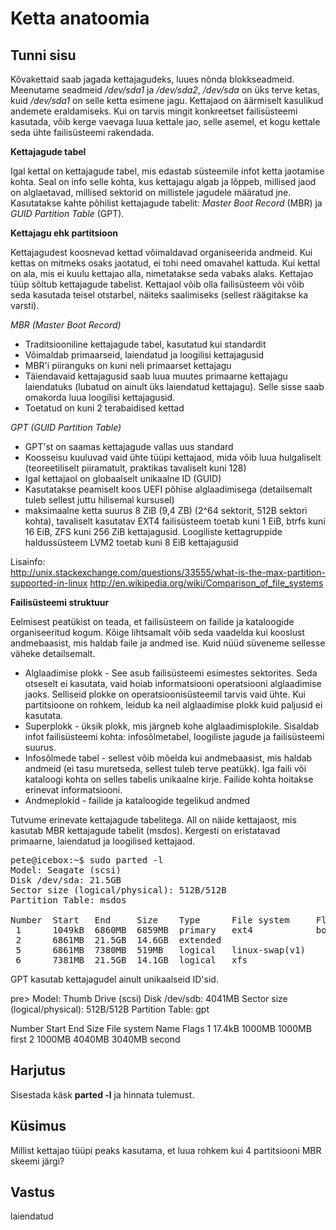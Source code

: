 ﻿# Ketta anatoomia

## Tunni sisu

Kõvakettaid saab jagada kettajagudeks, luues nõnda blokkseadmeid. Meenutame seadmeid */dev/sda1* ja */dev/sda2*, */dev/sda* on üks terve ketas, kuid */dev/sda1* on selle ketta esimene jagu. Kettajaod on äärmiselt kasulikud andemete eraldamiseks. Kui on tarvis mingit konkreetset failisüsteemi kasutada, võib kerge vaevaga luua kettale jao, selle asemel, et kogu kettale seda ühte failisüsteemi rakendada.

<b>Kettajagude tabel</b>

Igal kettal on kettajagude tabel, mis edastab süsteemile infot ketta jaotamise kohta. Seal on info selle kohta, kus kettajagu algab ja lõppeb, millised jaod on alglaetavad, millised sektorid on millistele jagudele määratud jne. Kasutatakse kahte põhilist kettajagude tabelit: *Master Boot Record* (MBR) ja *GUID Partition Table* (GPT).

<b>Kettajagu ehk partitsioon</b>

Kettajagudest koosnevad kettad võimaldavad organiseerida andmeid. Kui kettas on mitmeks osaks jaotatud, ei tohi need omavahel kattuda. Kui kettal on ala, mis ei kuulu kettajao alla, nimetatakse seda vabaks alaks. Kettajao tüüp sõltub kettajagude tabelist. Kettajaol võib olla failisüsteem või võib seda kasutada teisel otstarbel, näiteks  saalimiseks (sellest räägitakse ka varsti).

<i>MBR (Master Boot Record)</i>

<ul>
<li>Traditsiooniline kettajagude tabel, kasutatud kui standardit</li>
<li>Võimaldab primaarseid, laiendatud ja loogilisi kettajagusid</li>
<li>MBR'i piiranguks on kuni neli primaarset kettajagu</li>
<li>Täiendavaid kettajagusid saab luua muutes primaarne kettajagu laiendatuks (lubatud on ainult üks laiendatud kettajagu). Selle sisse saab omakorda luua loogilisi kettajagusid.</li> 
<li>Toetatud on kuni 2 terabaidised kettad</li>
</ul>

<i>GPT (GUID Partition Table)</i>

<ul>
<li>GPT'st on saamas kettajagude vallas uus standard</li>
<li>Koosseisu kuuluvad vaid ühte tüüpi kettajaod, mida võib luua hulgaliselt (teoreetiliselt piiramatult, praktikas tavaliselt kuni 128)</li>
<li>Igal kettajaol on globaalselt unikaalne ID (GUID)</li>
<li>Kasutatakse peamiselt koos UEFI põhise alglaadimisega (detailsemalt tuleb sellest juttu hilisemal kursusel)</li> 
<li>maksimaalne ketta suurus 8 ZiB (9,4 ZB) (2^64 sektorit, 512B sektori kohta), tavaliselt kasutatav EXT4 failisüsteem toetab kuni 1 EiB, btrfs kuni 16 EiB, ZFS kuni 256 ZiB kettajagusid. Loogiliste kettagruppide haldussüsteem LVM2 toetab kuni 8 EiB kettajagusid</li>
</ul>

Lisainfo:<br>
http://unix.stackexchange.com/questions/33555/what-is-the-max-partition-supported-in-linux
http://en.wikipedia.org/wiki/Comparison_of_file_systems

<b> Failisüsteemi struktuur</b>

Eelmisest peatükist on teada, et failisüsteem on failide ja kataloogide organiseeritud kogum. Kõige lihtsamalt võib seda vaadelda kui kooslust andmebaasist, mis haldab faile ja andmed ise. Kuid nüüd süveneme sellesse väheke detailsemalt.

<ul>
<li>Alglaadimise plokk - See asub failisüsteemi esimestes sektorites. Seda otseselt ei kasutata, vaid hoiab informatsiooni operatsiooni alglaadimise jaoks. Selliseid plokke on operatsioonisüsteemil tarvis vaid ühte. Kui partitsioone on rohkem, leidub ka neil alglaadimise plokk kuid paljusid ei kasutata.</li>
<li>Superplokk - üksik plokk, mis järgneb kohe alglaadimisplokile. Sisaldab infot failisüsteemi kohta: infosõlmetabel, loogiliste jagude ja failisüsteemi suurus. </li>
<li>Infosõlmede tabel - sellest võib mõelda kui andmebaasist, mis haldab andmeid (ei tasu muretseda, sellest tuleb terve peatükk). Iga faili või kataloogi kohta on selles tabelis unikaalne kirje. Failide kohta hoitakse erinevat informatsiooni. </li>
<li>Andmeplokid - failide ja kataloogide tegelikud andmed </li>
</ul>

Tutvume erinevate kettajagude tabelitega. All on näide kettajaost, mis kasutab MBR kettajagude tabelit (msdos). Kergesti on eristatavad primaarne, laiendatud ja loogilised kettajaod.

<pre>
pete@icebox:~$ sudo parted -l
Model: Seagate (scsi)
Disk /dev/sda: 21.5GB
Sector size (logical/physical): 512B/512B
Partition Table: msdos

Number  Start   End     Size    Type      File system     Flags
 1      1049kB  6860MB  6859MB  primary   ext4            boot
 2      6861MB  21.5GB  14.6GB  extended
 5      6861MB  7380MB  519MB   logical   linux-swap(v1)
 6      7381MB  21.5GB  14.1GB  logical   xfs
</pre>

GPT kasutab kettajagudel ainult unikaalseid ID'sid.

pre>
Model: Thumb Drive (scsi)
Disk /dev/sdb: 4041MB
Sector size (logical/physical): 512B/512B
Partition Table: gpt

Number  Start   End     Size     File system  Name        Flags
 1      17.4kB  1000MB  1000MB                first
 2      1000MB  4040MB  3040MB                second
</pre>

## Harjutus

Sisestada käsk <b>parted -l</b> ja hinnata tulemust.

## Küsimus

Millist kettajao tüüpi peaks kasutama, et luua rohkem kui 4 partitsiooni MBR skeemi järgi?

## Vastus

laiendatud
